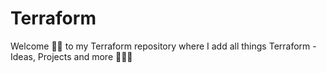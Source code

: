 # Terraform

<p align=left> Welcome 👋🏾 to my Terraform repository where I add all things Terraform - Ideas, Projects and more 🧑🏾‍💻</p>

